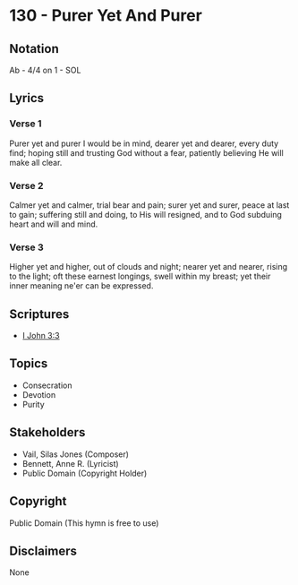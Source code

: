 # 130 - Purer Yet And Purer

## Notation

Ab - 4/4 on 1 - SOL

## Lyrics

### Verse 1

Purer yet and purer I would be in mind, dearer yet and dearer, every duty find; hoping still and trusting God without a fear, patiently believing He will make all clear.

### Verse 2

Calmer yet and calmer, trial bear and pain; surer yet and surer, peace at last to gain; suffering still and doing, to His will resigned, and to God subduing heart and will and mind.

### Verse 3

Higher yet and higher, out of clouds and night; nearer yet and nearer, rising to the light; oft these earnest longings, swell within my breast; yet their inner meaning ne'er can be expressed.


## Scriptures

- [I John 3:3](https://www.biblegateway.com/passage/?search=I%20John%203%3A3)

## Topics

- Consecration
- Devotion
- Purity

## Stakeholders

- Vail, Silas Jones (Composer)
- Bennett, Anne R. (Lyricist)
- Public Domain (Copyright Holder)

## Copyright

Public Domain
(This hymn is free to use)

## Disclaimers

None

